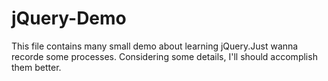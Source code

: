 # jQuery-Demo
This file contains many small demo about learning jQuery.Just wanna recorde some processes.
Considering some details, I'll should accomplish them better.
